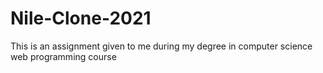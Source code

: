 # Nile-Clone-2021
This is an assignment given to me during my degree in computer science web programming course
